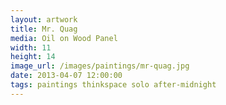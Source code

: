 ```yaml
---
layout: artwork
title: Mr. Quag
media: Oil on Wood Panel
width: 11
height: 14
image_url: /images/paintings/mr-quag.jpg
date: 2013-04-07 12:00:00
tags: paintings thinkspace solo after-midnight
---
```


